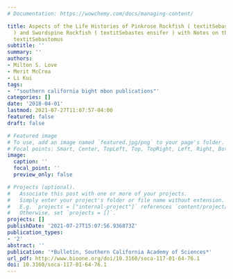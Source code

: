 ```yaml
---
# Documentation: https://wowchemy.com/docs/managing-content/

title: Aspects of the Life Histories of Pinkrose Rockfish ( textitSebastes simulator
  ) and Swordspine Rockfish ( textitSebastes ensifer ) with Notes on the Subgenus
  textitSebastomus
subtitle: ''
summary: ''
authors:
- Milton S. Love
- Merit McCrea
- Li Kui
tags:
- '"southern california bight mbon publications"'
categories: []
date: '2018-04-01'
lastmod: 2021-07-27T11:07:57-04:00
featured: false
draft: false

# Featured image
# To use, add an image named `featured.jpg/png` to your page's folder.
# Focal points: Smart, Center, TopLeft, Top, TopRight, Left, Right, BottomLeft, Bottom, BottomRight.
image:
  caption: ''
  focal_point: ''
  preview_only: false

# Projects (optional).
#   Associate this post with one or more of your projects.
#   Simply enter your project's folder or file name without extension.
#   E.g. `projects = ["internal-project"]` references `content/project/deep-learning/index.md`.
#   Otherwise, set `projects = []`.
projects: []
publishDate: '2021-07-27T15:07:56.936873Z'
publication_types:
- '2'
abstract: ''
publication: '*Bulletin, Southern California Academy of Sciences*'
url_pdf: http://www.bioone.org/doi/10.3160/soca-117-01-64-76.1
doi: 10.3160/soca-117-01-64-76.1
---
```

